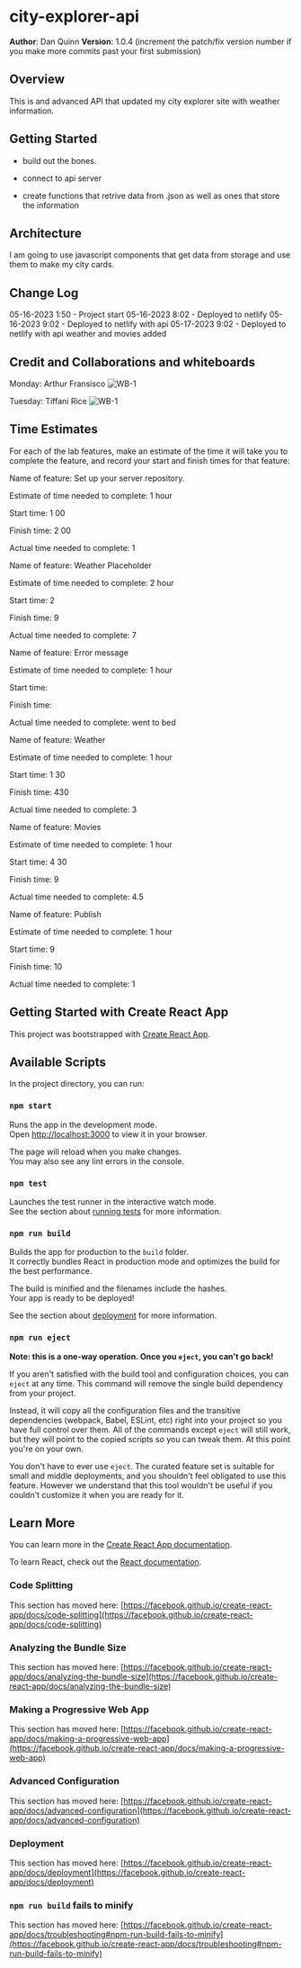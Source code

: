 # city-explorer-api

**Author**: Dan Quinn
**Version**: 1.0.4 (increment the patch/fix version number if you make more commits past your first submission)

## Overview
This is and advanced API that updated my city explorer site with weather information.

## Getting Started

- build out the bones.

- connect to api server

- create functions that retrive data from .json as well as ones that store the information

## Architecture

I am going to use javascript components that get data from storage and use them to make my city cards.

## Change Log

05-16-2023 1:50 - Project start
05-16-2023 8:02 - Deployed to netlify
05-16-2023 9:02 - Deployed to netlify with api
05-17-2023 9:02 - Deployed to netlify with api weather and movies added

<!-- Use this area to document the iterative changes made to your application as each feature is successfully implemented. Use time stamps. Here's an example:

01-01-2001 4:59pm - Application now has a fully-functional express server, with a GET route for the location resource. -->

## Credit and Collaborations and whiteboards
<!-- Give credit (and a link) to other people or resources that helped you build this application. -->
Monday:
Arthur Fransisco
![WB-1](./Whiteboard-1.png)

Tuesday:
Tiffani Rice
![WB-1](./tiffifani.png)

## Time Estimates
For each of the lab features, make an estimate of the time it will take you to complete the feature, and record your start and finish times for that feature:

Name of feature: Set up your server repository.

Estimate of time needed to complete: 1 hour

Start time: 1 00

Finish time: 2 00

Actual time needed to complete: 1


Name of feature: Weather Placeholder

Estimate of time needed to complete: 2 hour

Start time: 2

Finish time: 9

Actual time needed to complete: 7

Name of feature: Error message

Estimate of time needed to complete: 1 hour

Start time: 

Finish time: 

Actual time needed to complete: went to bed

Name of feature: Weather

Estimate of time needed to complete: 1 hour

Start time: 1 30

Finish time: 430

Actual time needed to complete: 3

Name of feature: Movies

Estimate of time needed to complete: 1 hour

Start time: 4 30

Finish time:  9

Actual time needed to complete: 4.5

Name of feature: Publish

Estimate of time needed to complete: 1 hour

Start time: 9

Finish time: 10

Actual time needed to complete: 1





## Getting Started with Create React App

This project was bootstrapped with [Create React App](https://github.com/facebook/create-react-app).

## Available Scripts

In the project directory, you can run:

### `npm start`

Runs the app in the development mode.\
Open [http://localhost:3000](http://localhost:3000) to view it in your browser.

The page will reload when you make changes.\
You may also see any lint errors in the console.

### `npm test`

Launches the test runner in the interactive watch mode.\
See the section about [running tests](https://facebook.github.io/create-react-app/docs/running-tests) for more information.

### `npm run build`

Builds the app for production to the `build` folder.\
It correctly bundles React in production mode and optimizes the build for the best performance.

The build is minified and the filenames include the hashes.\
Your app is ready to be deployed!

See the section about [deployment](https://facebook.github.io/create-react-app/docs/deployment) for more information.

### `npm run eject`

**Note: this is a one-way operation. Once you `eject`, you can't go back!**

If you aren't satisfied with the build tool and configuration choices, you can `eject` at any time. This command will remove the single build dependency from your project.

Instead, it will copy all the configuration files and the transitive dependencies (webpack, Babel, ESLint, etc) right into your project so you have full control over them. All of the commands except `eject` will still work, but they will point to the copied scripts so you can tweak them. At this point you're on your own.

You don't have to ever use `eject`. The curated feature set is suitable for small and middle deployments, and you shouldn't feel obligated to use this feature. However we understand that this tool wouldn't be useful if you couldn't customize it when you are ready for it.

## Learn More

You can learn more in the [Create React App documentation](https://facebook.github.io/create-react-app/docs/getting-started).

To learn React, check out the [React documentation](https://reactjs.org/).

### Code Splitting

This section has moved here: [https://facebook.github.io/create-react-app/docs/code-splitting](https://facebook.github.io/create-react-app/docs/code-splitting)

### Analyzing the Bundle Size

This section has moved here: [https://facebook.github.io/create-react-app/docs/analyzing-the-bundle-size](https://facebook.github.io/create-react-app/docs/analyzing-the-bundle-size)

### Making a Progressive Web App

This section has moved here: [https://facebook.github.io/create-react-app/docs/making-a-progressive-web-app](https://facebook.github.io/create-react-app/docs/making-a-progressive-web-app)

### Advanced Configuration

This section has moved here: [https://facebook.github.io/create-react-app/docs/advanced-configuration](https://facebook.github.io/create-react-app/docs/advanced-configuration)

### Deployment

This section has moved here: [https://facebook.github.io/create-react-app/docs/deployment](https://facebook.github.io/create-react-app/docs/deployment)

### `npm run build` fails to minify

This section has moved here: [https://facebook.github.io/create-react-app/docs/troubleshooting#npm-run-build-fails-to-minify](https://facebook.github.io/create-react-app/docs/troubleshooting#npm-run-build-fails-to-minify)

